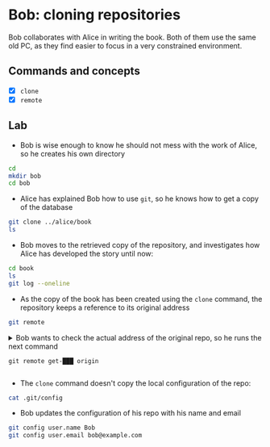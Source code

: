 # Bob: cloning repositories

Bob collaborates with Alice in writing the book. Both of them use the same old PC, as they find easier to focus in a very constrained environment. 

## Commands and concepts

- [x] `clone`
- [x] `remote`

## Lab

* Bob is wise enough to know he should not mess with the work of Alice, so he creates his own directory

```bash
cd
mkdir bob
cd bob
```

* Alice has explained Bob how to use `git`, so he knows how to get a copy of the database

```bash
git clone ../alice/book
ls
```

* Bob moves to the retrieved copy of the repository, and investigates how Alice has
developed the story until now:

```bash
cd book
ls
git log --oneline
```

* As the copy of the book has been created using the `clone` command, 
the repository keeps a reference to its original address

```bash
git remote
```

<details>
<summary>
Bob wants to check the actual address of the original repo, so he
runs the next command

```
git remote get-███ origin
```
</summary>

---
#### Solution

```
git remote get-url origin
```
---
</details>

* The `clone` command doesn't copy the local configuration of the repo:

```bash
cat .git/config
```

* Bob updates the configuration of his repo with his name and email

```bash
git config user.name Bob
git config user.email bob@example.com
```

